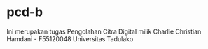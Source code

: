 # pcd-b

Ini merupakan tugas Pengolahan Citra Digital milik Charlie Christian Hamdani - F55120048
Universitas Tadulako
